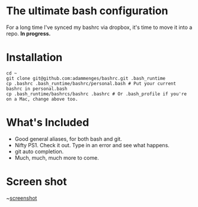 The ultimate bash configuration
===============================

For a long time I've synced my bashrc via dropbox, it's time to move it into a repo. **In progress.**


Installation
============

    cd ~
    git clone git@github.com:adammenges/bashrc.git .bash_runtime
    cp .bashrc .bash_runtime/bashrc/personal.bash # Put your current bashrc in personal.bash
    cp .bash_runtime/bashrcs/bashrc .bashrc # Or .bash_profile if you're on a Mac, change above too.


What's Included
===============

 * Good general aliases, for both bash and git.
 * Nifty PS1. Check it out. Type in an error and see what happens.
 * git auto completion.
 * Much, much, much more to come.


Screen shot
===========

~[screenshot](http://adammenges.com/images/github/bashrc.png)


